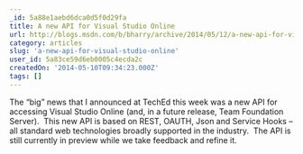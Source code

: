 ```yaml
---
_id: 5a88e1aebd6dca0d5f0d29fa
title: A new API for Visual Studio Online
url: http://blogs.msdn.com/b/bharry/archive/2014/05/12/a-new-api-for-visual-studio-online.aspx
category: articles
slug: 'a-new-api-for-visual-studio-online'
user_id: 5a83ce59d6eb0005c4ecda2c
createdOn: '2014-05-10T09:34:23.000Z'
tags: []
---
```


The “big” news that I announced at TechEd this week was a new API for accessing Visual Studio Online (and, in a future release, Team Foundation Server).  This new API is based on REST, OAUTH, Json and Service Hooks – all standard web technologies broadly supported in the industry.  The API is still currently in preview while we take feedback and refine it.
